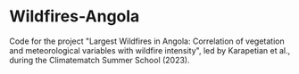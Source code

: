 # Wildfires-Angola
Code for the project "Largest Wildfires in Angola: Correlation of vegetation and meteorological variables with wildfire intensity", led by Karapetian et al., during the Climatematch Summer School (2023).
